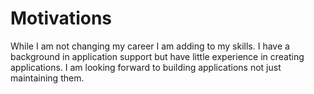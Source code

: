 # Motivations
  While I am not changing my career I am adding to my skills.  I have a background in application support but have little experience in creating applications. I am looking forward to building applications not just maintaining them.
